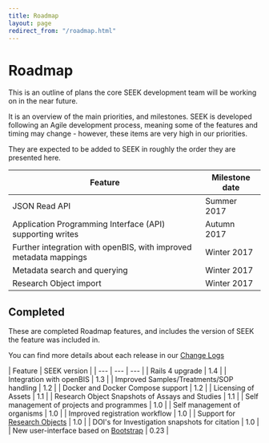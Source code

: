 ```yaml
---
title: Roadmap
layout: page
redirect_from: "/roadmap.html"
---
```


# Roadmap

This is an outline of plans the core SEEK development team will be working on in the near future.

It is an overview of the main priorities, and milestones. SEEK is developed following an Agile development process, meaning some of the features and timing may change - however, these items are very high in our priorities. 

They are expected to be added to SEEK in roughly the order they are presented here.


| Feature | Milestone date |
| --- | --- |
| JSON Read API | Summer 2017  |
| Application Programming Interface (API) supporting writes | Autumn 2017  |
| Further integration with openBIS, with improved metadata mappings | Winter 2017  |
| Metadata search and querying | Winter 2017  |
| Research Object import | Winter 2017  |



## Completed

These are completed Roadmap features, and includes the version of SEEK the feature was included in.

You can find more details about each release in our [Change Logs](/tech/releases/)


| Feature | SEEK version |
| --- | --- | --- |
| Rails 4 upgrade | 1.4 |
| Integration with openBIS | 1.3 |
| Improved Samples/Treatments/SOP handling | 1.2  |
| Docker and Docker Compose support | 1.2 |
| Licensing of Assets | 1.1 |
| Research Object Snapshots of Assays and Studies | 1.1 |
| Self management of projects and programmes | 1.0 |
| Self management of organisms | 1.0 |
| Improved registration workflow | 1.0 |
| Support for [Research Objects](http://www.researchobject.org/) | 1.0 |
| DOI's for Investigation snapshots for citation | 1.0 |
| New user-interface based on [Bootstrap](http://getbootstrap.com) | 0.23 |

